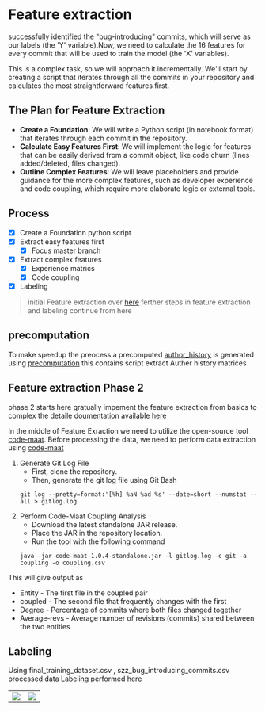 # Feature extraction
successfully identified the "bug-introducing" commits, which will serve as our labels (the 'Y' variable).Now, we need to calculate the 16 features for every commit that will be used to train the model (the 'X' variables).

This is a complex task, so we will approach it incrementally. We'll start by creating a script that iterates through all the commits in your repository and calculates the most straightforward features first.

## The Plan for Feature Extraction
- **Create a Foundation**: We will write a Python script (in notebook format) that iterates through each commit in the repository.
- **Calculate Easy Features First**: We will implement the logic for features that can be easily derived from a commit object, like code churn (lines added/deleted, files changed).
- **Outline Complex Features**: We will leave placeholders and provide guidance for the more complex features, such as developer experience and code coupling, which require more elaborate logic or external tools.

## Process
- [x] Create a Foundation python script 
- [x] Extract easy features first 
    - [x] Focus master branch 
- [x] Extract complex features 
    - [x] Experience matrics
    - [x] Code coupling
- [x] Labeling

> initial Feature extraction over [here](../SZZ/) ferther steps in feature extraction and labeling continue from here
## precomputation
To make speedup the preocess a precomputed [author_history](author_history_cache.pkl) is generated using [precomputation](precomputation.ipynb)
this contains script extract Auther history matrices
## Feature extraction Phase 2
phase 2 starts here gratually impement the feature extraction from basics to complex
the detaile doumentation available [here](../Docs/Feature%20extraction.md)

In the middle of Feature Exraction we need to utilize the open-source tool [code-maat](https://github.com/adamtornhill/code-maat).
Before processing the data, we need to perform data extraction using [code-maat](https://github.com/adamtornhill/code-maat)
1. Generate Git Log File
    - First, clone the repository.
    - Then, generate the git log file using Git Bash
    ```shell
    git log --pretty=format:'[%h] %aN %ad %s' --date=short --numstat --all > gitlog.log
    ```
2. Perform Code-Maat Coupling Analysis
    - Download the latest standalone JAR release.
    - Place the JAR in the repository location.
    - Run the tool with the following command
    ```shell
    java -jar code-maat-1.0.4-standalone.jar -l gitlog.log -c git -a coupling -o coupling.csv
    ```
This will give output as
- Entity - The first file in the coupled pair
- coupled - The second file that frequently changes with the first
- Degree - Percentage of commits where both files changed together
- Average-revs - Average number of revisions (commits) shared between the two entities

## Labeling
Using final_training_dataset.csv , szz_bug_introducing_commits.csv processed data Labeling performed [here](data_lableling.ipynb)

<table width="100%">
  <tr>
    <td align="left">
      <a href="../SZZ/readme.md"><img src="https://img.shields.io/badge/Previous-blue?style=for-the-badge"></a>
    </td>
    <td align="right">
      <a href="../statistical-model/readme.md"><img src="https://img.shields.io/badge/Next-green?style=for-the-badge"></a>
    </td>
  </tr>
</table>